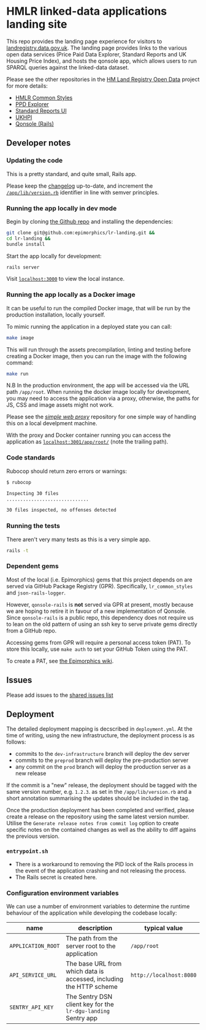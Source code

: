 # HMLR linked-data applications landing site

This repo provides the landing page experience for visitors to
[landregistry.data.gov.uk](http://landregistry.data.gov.uk). The landing page
provides links to the various open data services (Price Paid Data Explorer,
Standard Reports and UK Housing Price Index), and hosts the qonsole app, which
allows users to run SPARQL queries against the linked-data dataset.

Please see the other repositories in the [HM Land Registry Open Data](https://github.com/epimorphics/hmlr-linked-data/)
project for more details:

- [HMLR Common Styles](https://github.com/epimorphics/lr_common_styles)
- [PPD Explorer](https://github.com/epimorphics/ppd-explorer)
- [Standard Reports UI](https://github.com/epimorphics/standard-reports-ui)
- [UKHPI](https://github.com/epimorphics/ukhpi)
- [Qonsole (Rails)](https://github.com/epimorphics/qonsole-rails)

## Developer notes

### Updating the code

This is a pretty standard, and quite small, Rails app.

Please keep the [changelog](CHANGELOG.md) up-to-date, and increment the
[`/app/lib/version.rb`](https://github.com/epimorphics/lr-landing/app/lib/version.rb)
identifier in line with semver principles.

### Running the app locally in dev mode

Begin by cloning [the Github
repo](https://github.com/epimorphics/lr-landing) and installing the dependencies:

```sh
git clone git@github.com:epimorphics/lr-landing.git &&
cd lr-landing &&
bundle install
```

Start the app locally for development:

```sh
rails server
```

Visit [`localhost:3000`](http://localhost:3000/) to view the local instance.

### Running the app locally as a Docker image

It can be useful to run the compiled Docker image, that will be run by the
production installation, locally yourself.

To mimic running the application in a deployed state you can call:

```sh
make image
```

This will run through the assets precompilation, linting and testing before
creating a Docker image, then you can run the image with the following command:

```sh
make run
```

N.B In the production environment, the app will be accessed via the URL path `/app/root`.
When running the docker image locally for development, you may need to access the
application via a proxy, otherwise, the paths for JS, CSS and image assets might
not work.

Please see the *[simple web proxy](https://github.com/epimorphics/simple-web-proxy)*
repository for one simple way of handling this on a local develpment machine.

With the proxy and Docker container running you can access the application as
[`localhost:3001/app/root/`](http://localhost:3001/app/root/)
(note the trailing path).

### Code standards

Rubocop should return zero errors or warnings:

```sh
$ rubocop

Inspecting 30 files
..............................

30 files inspected, no offenses detected
```

### Running the tests

There aren't very many tests as this is a very simple app.

```sh
rails -t
```

### Dependent gems

Most of the local (i.e. Epimorphics) gems that this project depends on are served
via GitHub Package Registry (GPR). Specifically, `lr_common_styles` and `json-rails-logger`.

However, `qonsole-rails` is __not__ served via GPR at present, mostly because we
are hoping to retire it in favour of a new implementation of Qonsole. Since
`qonsole-rails` is a public repo, this dependency does not require us to lean on
the old pattern of using an ssh key to serve private gems directly from a
GitHub repo.

Accessing gems from GPR will require a personal access token (PAT). To store this
locally, use `make auth` to set your GitHub Token using the PAT.

To create a PAT, see [the Epimorphics wiki](https://github.com/epimorphics/internal/wiki/Ansible-CICD#creating-a-pat-for-gpr-access).

## Issues

Please add issues to the [shared issues
list](https://github.com/epimorphics/hmlr-linked-data/issues)

## Deployment

The detailed deployment mapping is decscribed in `deployment.yml`. At the time
of writing, using the new infrastructure, the deployment process is as follows:

- commits to the `dev-infrastructure` branch will deploy the dev server
- commits to the `preprod` branch will deploy the pre-production server
- any commit on the `prod` branch will deploy the production server as a new
  release

If the commit is a "new" release, the deployment should be tagged with the same
version number, e.g. `1.2.3`. as set in the `/app/lib/version.rb` and a short
annotation summarising the updates should be included in the tag.

Once the production deployment has been completed and verified, please create a
release on the repository using the same latest version number. Utilise the
`Generate release notes from commit log` option to create specific notes on the
contained changes as well as the ability to diff agains the previous version.

### `entrypoint.sh`

- There is a workaround to removing the PID lock of the Rails process in the
  event of the application crashing and not releasing the process.
- The Rails secret is created here.

### Configuration environment variables

We can use a number of environment variables to determine the runtime behaviour of
the application while developing the codebase locally:

| name                       | description                                                          | typical value           |
| -------------------------- | -------------------------------------------------------------------- | ----------------------- |
| `APPLICATION_ROOT`         | The path from the server root to the application                     | `/app/root`             |
| `API_SERVICE_URL`          | The base URL from which data is accessed, including the HTTP scheme  | `http://localhost:8080` |
| `SENTRY_API_KEY`           | The Sentry DSN client key for the `lr-dgu-landing` Sentry app        |                         |
